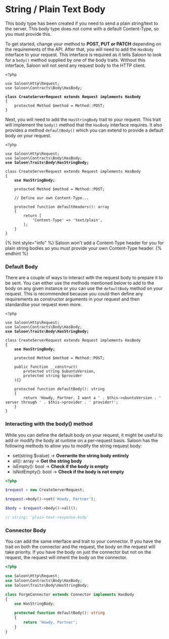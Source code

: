 # String / Plain Text Body

This body type has been created if you need to send a plain string/text to the server. This body type does not come with a default Content-Type, so you must provide this.

To get started, change your method to **POST, PUT or PATCH** depending on the requirements of the API. After that, you will need to add the `HasBody` interface to your request. This interface is required as it tells Saloon to look for a `body()` method supplied by one of the body traits. Without this interface, Saloon will not send any request body to the HTTP client.

<pre class="language-php"><code class="lang-php">&#x3C;?php

use Saloon\Http\Request;
use Saloon\Contracts\Body\HasBody;

<strong>class CreateServerRequest extends Request implements HasBody
</strong>{
    protected Method $method = Method::POST;
}
</code></pre>

Next, you will need to add the `HasStringBody` trait to your request. This trait will implement the `body()` method that the `HasBody` interface requires. It also provides a method `defaultBody()` which you can extend to provide a default body on your request.

<pre class="language-php"><code class="lang-php">&#x3C;?php

use Saloon\Http\Request;
use Saloon\Contracts\Body\HasBody;
<strong>use Saloon\Traits\Body\HasStringBody;
</strong>
class CreateServerRequest extends Request implements HasBody
{
<strong>    use HasStringBody;
</strong>
    protected Method $method = Method::POST;
    
    // Define our own Content-Type...
    
    protected function defaultHeaders(): array
    {
        return [
            'Content-Type' => 'text/plain',
        ];
    }
}
</code></pre>

{% hint style="info" %}
Saloon won't add a Content-Type header for you for plain string bodies so you must provide your own Content-Type header.
{% endhint %}

### Default Body

There are a couple of ways to interact with the request body to prepare it to be sent. You can either use the methods mentioned below to add to the body on any given instance or you can use the `defaultBody` method on your request. This is recommended because you could then define any requirements as constructor arguments in your request and then standardise your request even more.&#x20;

<pre class="language-php"><code class="lang-php">&#x3C;?php

use Saloon\Http\Request;
use Saloon\Contracts\Body\HasBody;
<strong>use Saloon\Traits\Body\HasStringBody;
</strong>
class CreateServerRequest extends Request implements HasBody
{
<strong>    use HasStringBody;
</strong>
    protected Method $method = Method::POST;
    
    public function __construct(
        protected string $ubuntuVersion,
        protected string $provider
    ){}
    
    protected function defaultBody(): string
    {
        return 'Howdy, Partner. I want a ' . $this->ubuntuVersion . ' server through ' . $this->provider . ' provider!';
    }
}
</code></pre>

### Interacting with the body() method

While you can define the default body on your request, it might be useful to add or modify the body at runtime on a per-request basis. Saloon has the following methods to allow you to modify the string request body:

* set(string $value) -> **Overwrite the string body entirely**
* all(): array -> **Get the string body**&#x20;
* isEmpty(): bool  -> **Check if the body is empty**
* isNotEmpty(): bool -> **Check if the body is not empty**

```php
<?php

$request = new CreateServerRequest;

$request->body()->set('Howdy, Partner');

$body = $request->body()->all();

// string: 'plain-text-response-body'

```

### Connector Body

You can add the same interface and trait to your connector. If you have the trait on both the connector and the request, the body on the request will take priority. If you have the body on just the connector but not on the request, the request will inherit the body on the connector.

```php
<?php

use Saloon\Http\Request;
use Saloon\Contracts\Body\HasBody;
use Saloon\Traits\Body\HasStringBody;

class ForgeConnector extends Connector implements HasBody
{
    use HasStringBody;

    protected function defaultBody(): string
    {
        return 'Howdy, Partner';
    }
}
```
